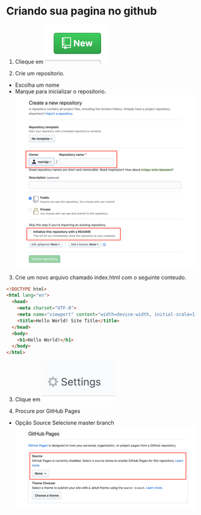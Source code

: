 # Criando sua pagina no github

1. Clieque em ![New](/new.png)

2. Crie um repositorio. 
  + Escolha um nome
  + Marque para inicializar o repositorio.
![Repository](/repository.png)

3. Crie um novo arquivo chamado index.html com o seguinte conteudo.

```html
<!DOCTYPE html>
<html lang="en">
  <head>
    <meta charset="UTF-8">
    <meta name="viewport" content="width=device-width, initial-scale=1.0">
    <title>Hello World! Site Title</title>
  </head>
  <body>
    <h1>Hello World!</h1>
  </body>
</html>
```

3. Clique em  ![Settings](/settings.png)

4. Procure por GitHub Pages
  + Opção Source
    Selecione master branch
![GitHub Pages](/githubpages.png)
